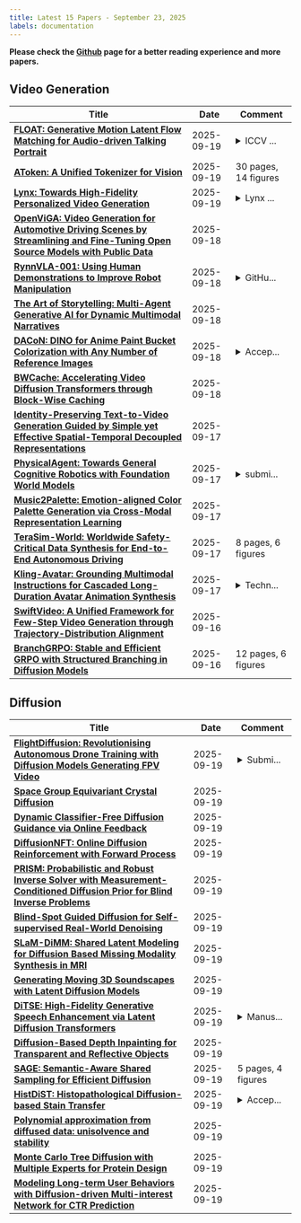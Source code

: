 ```yaml
---
title: Latest 15 Papers - September 23, 2025
labels: documentation
---
```

**Please check the [Github](https://github.com/zezhishao/MTS_Daily_ArXiv) page for a better reading experience and more papers.**

## Video Generation
| **Title** | **Date** | **Comment** |
| --- | --- | --- |
| **[FLOAT: Generative Motion Latent Flow Matching for Audio-driven Talking Portrait](http://arxiv.org/abs/2412.01064v5)** | 2025-09-19 | <details><summary>ICCV ...</summary><p>ICCV 2025. Project page: https://deepbrainai-research.github.io/float/</p></details> |
| **[AToken: A Unified Tokenizer for Vision](http://arxiv.org/abs/2509.14476v2)** | 2025-09-19 | 30 pages, 14 figures |
| **[Lynx: Towards High-Fidelity Personalized Video Generation](http://arxiv.org/abs/2509.15496v1)** | 2025-09-19 | <details><summary>Lynx ...</summary><p>Lynx Technical Report</p></details> |
| **[OpenViGA: Video Generation for Automotive Driving Scenes by Streamlining and Fine-Tuning Open Source Models with Public Data](http://arxiv.org/abs/2509.15479v1)** | 2025-09-18 |  |
| **[RynnVLA-001: Using Human Demonstrations to Improve Robot Manipulation](http://arxiv.org/abs/2509.15212v1)** | 2025-09-18 | <details><summary>GitHu...</summary><p>GitHub Project: https://github.com/alibaba-damo-academy/RynnVLA-001</p></details> |
| **[The Art of Storytelling: Multi-Agent Generative AI for Dynamic Multimodal Narratives](http://arxiv.org/abs/2409.11261v5)** | 2025-09-18 |  |
| **[DACoN: DINO for Anime Paint Bucket Colorization with Any Number of Reference Images](http://arxiv.org/abs/2509.14685v1)** | 2025-09-18 | <details><summary>Accep...</summary><p>Accepted to ICCV 2025</p></details> |
| **[BWCache: Accelerating Video Diffusion Transformers through Block-Wise Caching](http://arxiv.org/abs/2509.13789v2)** | 2025-09-18 |  |
| **[Identity-Preserving Text-to-Video Generation Guided by Simple yet Effective Spatial-Temporal Decoupled Representations](http://arxiv.org/abs/2507.04705v2)** | 2025-09-17 |  |
| **[PhysicalAgent: Towards General Cognitive Robotics with Foundation World Models](http://arxiv.org/abs/2509.13903v1)** | 2025-09-17 | <details><summary>submi...</summary><p>submitted to IEEE conference</p></details> |
| **[Music2Palette: Emotion-aligned Color Palette Generation via Cross-Modal Representation Learning](http://arxiv.org/abs/2507.04758v2)** | 2025-09-17 |  |
| **[TeraSim-World: Worldwide Safety-Critical Data Synthesis for End-to-End Autonomous Driving](http://arxiv.org/abs/2509.13164v2)** | 2025-09-17 | 8 pages, 6 figures |
| **[Kling-Avatar: Grounding Multimodal Instructions for Cascaded Long-Duration Avatar Animation Synthesis](http://arxiv.org/abs/2509.09595v2)** | 2025-09-17 | <details><summary>Techn...</summary><p>Technical Report. Project Page: https://klingavatar.github.io/</p></details> |
| **[SwiftVideo: A Unified Framework for Few-Step Video Generation through Trajectory-Distribution Alignment](http://arxiv.org/abs/2508.06082v2)** | 2025-09-16 |  |
| **[BranchGRPO: Stable and Efficient GRPO with Structured Branching in Diffusion Models](http://arxiv.org/abs/2509.06040v4)** | 2025-09-16 | 12 pages, 6 figures |

## Diffusion
| **Title** | **Date** | **Comment** |
| --- | --- | --- |
| **[FlightDiffusion: Revolutionising Autonomous Drone Training with Diffusion Models Generating FPV Video](http://arxiv.org/abs/2509.14082v2)** | 2025-09-19 | <details><summary>Submi...</summary><p>Submitted to conference</p></details> |
| **[Space Group Equivariant Crystal Diffusion](http://arxiv.org/abs/2505.10994v2)** | 2025-09-19 |  |
| **[Dynamic Classifier-Free Diffusion Guidance via Online Feedback](http://arxiv.org/abs/2509.16131v1)** | 2025-09-19 |  |
| **[DiffusionNFT: Online Diffusion Reinforcement with Forward Process](http://arxiv.org/abs/2509.16117v1)** | 2025-09-19 |  |
| **[PRISM: Probabilistic and Robust Inverse Solver with Measurement-Conditioned Diffusion Prior for Blind Inverse Problems](http://arxiv.org/abs/2509.16106v1)** | 2025-09-19 |  |
| **[Blind-Spot Guided Diffusion for Self-supervised Real-World Denoising](http://arxiv.org/abs/2509.16091v1)** | 2025-09-19 |  |
| **[SLaM-DiMM: Shared Latent Modeling for Diffusion Based Missing Modality Synthesis in MRI](http://arxiv.org/abs/2509.16019v1)** | 2025-09-19 |  |
| **[Generating Moving 3D Soundscapes with Latent Diffusion Models](http://arxiv.org/abs/2507.07318v2)** | 2025-09-19 |  |
| **[DiTSE: High-Fidelity Generative Speech Enhancement via Latent Diffusion Transformers](http://arxiv.org/abs/2504.09381v2)** | 2025-09-19 | <details><summary>Manus...</summary><p>Manuscript under review</p></details> |
| **[Diffusion-Based Depth Inpainting for Transparent and Reflective Objects](http://arxiv.org/abs/2410.08567v3)** | 2025-09-19 |  |
| **[SAGE: Semantic-Aware Shared Sampling for Efficient Diffusion](http://arxiv.org/abs/2509.15865v1)** | 2025-09-19 | 5 pages, 4 figures |
| **[HistDiST: Histopathological Diffusion-based Stain Transfer](http://arxiv.org/abs/2505.06793v2)** | 2025-09-19 | <details><summary>Accep...</summary><p>Accepted to DAGM GCPR 2025</p></details> |
| **[Polynomial approximation from diffused data: unisolvence and stability](http://arxiv.org/abs/2509.15813v1)** | 2025-09-19 |  |
| **[Monte Carlo Tree Diffusion with Multiple Experts for Protein Design](http://arxiv.org/abs/2509.15796v1)** | 2025-09-19 |  |
| **[Modeling Long-term User Behaviors with Diffusion-driven Multi-interest Network for CTR Prediction](http://arxiv.org/abs/2508.15311v2)** | 2025-09-19 |  |

